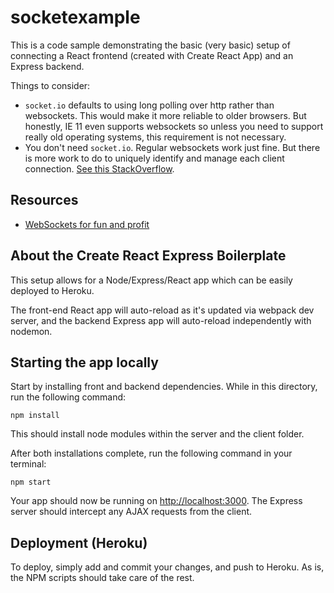 # socketexample

This is a code sample demonstrating the basic (very basic) setup of connecting a React frontend (created with Create React App) and an Express backend.

Things to consider:

- `socket.io` defaults to using long polling over http rather than websockets. This would make it more reliable to older browsers. But honestly, IE 11 even supports websockets so unless you need to support really old operating systems, this requirement is not necessary.
- You don't need `socket.io`. Regular websockets work just fine. But there is more work to do to uniquely identify and manage each client connection. [See this StackOverflow](https://stackoverflow.com/questions/10112178/differences-between-socket-io-and-websockets).

## Resources

- [WebSockets for fun and profit](https://stackoverflow.blog/2019/12/18/websockets-for-fun-and-profit/)

## About the Create React Express Boilerplate

This setup allows for a Node/Express/React app which can be easily deployed to Heroku.

The front-end React app will auto-reload as it's updated via webpack dev server, and the backend Express app will auto-reload independently with nodemon.

## Starting the app locally

Start by installing front and backend dependencies. While in this directory, run the following command:

```
npm install
```

This should install node modules within the server and the client folder.

After both installations complete, run the following command in your terminal:

```
npm start
```

Your app should now be running on <http://localhost:3000>. The Express server should intercept any AJAX requests from the client.

## Deployment (Heroku)

To deploy, simply add and commit your changes, and push to Heroku. As is, the NPM scripts should take care of the rest.
